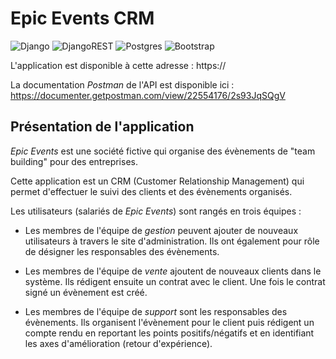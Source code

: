 # Epic Events CRM

![Django](https://img.shields.io/badge/django-%23092E20.svg?style=for-the-badge&logo=django&logoColor=white) ![DjangoREST](https://img.shields.io/badge/DJANGO-REST-ff1709?style=for-the-badge&logo=django&logoColor=white&color=ff1709&labelColor=gray) ![Postgres](https://img.shields.io/badge/postgres-%23316192.svg?style=for-the-badge&logo=postgresql&logoColor=white) ![Bootstrap](https://img.shields.io/badge/bootstrap-%23563D7C.svg?style=for-the-badge&logo=bootstrap&logoColor=white) 

L'application est disponible à cette adresse : https://

La documentation *Postman* de l'API est disponible ici : https://documenter.getpostman.com/view/22554176/2s93JqSQgV

## Présentation de l'application

*Epic Events* est une société fictive qui organise des évènements de "team building" pour des entreprises.

Cette application est un CRM (Customer Relationship Management) qui permet d'effectuer le suivi des clients et des évènements organisés.

Les utilisateurs (salariés de *Epic Events*) sont rangés en trois équipes :

- Les membres de l'équipe de *gestion* peuvent ajouter de nouveaux utilisateurs à travers le site d'administration. Ils ont également pour rôle de désigner les responsables des évènements.

- Les membres de l'équipe de *vente* ajoutent de nouveaux clients dans le système. Ils rédigent ensuite un contrat avec le client. Une fois le contrat signé un évènement est créé.

- Les membres de l'équipe de *support* sont les responsables des évènements. Ils organisent l'évènement pour le client puis rédigent un compte rendu en reportant les points positifs/négatifs et en identifiant les axes d'amélioration (retour d'expérience).